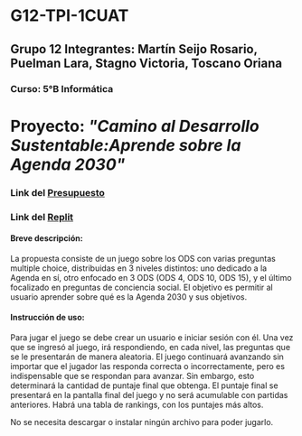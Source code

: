 # G12-TPI-1CUAT
## Grupo 12 Integrantes: Martín Seijo Rosario, Puelman Lara, Stagno Victoria, Toscano Oriana
### Curso: 5°B Informática

# Proyecto: *"Camino al Desarrollo Sustentable:Aprende sobre la Agenda 2030"*

###  Link del [Presupuesto](https://github.com/PioIX/G12-TPI-1CUAT/blob/preguntasODS/presupuesto.md?plain=1)

### Link del [Replit](https://replit.com/join/nghdssyaqy-lara-malenamale)

#### Breve descripción:
La propuesta consiste de un juego sobre los ODS con varias preguntas multiple choice, distribuidas en 3 niveles distintos: uno dedicado a la Agenda en sí, 
otro enfocado en 3 ODS (ODS 4, ODS 10, ODS 15), y el último focalizado en preguntas de conciencia social. El objetivo es permitir al usuario aprender sobre qué es 
la Agenda 2030 y sus objetivos.

#### Instrucción de uso:
Para jugar el juego se debe crear un usuario e iniciar sesión con él. Una vez que se ingresó al juego, irá respondiendo, en cada nivel, las preguntas que se le 
presentarán de manera aleatoria. El juego continuará avanzando sin importar que el jugador las responda correcta o incorrectamente, pero es indispensable que se respondan 
para avanzar. Sin embargo, esto determinará la cantidad de puntaje final que obtenga. 
El puntaje final se presentará en la pantalla final del juego y no será acumulable con partidas anteriores. Habrá una tabla de rankings, con los puntajes más altos.
  
No se necesita descargar o instalar ningún archivo para poder jugarlo.
